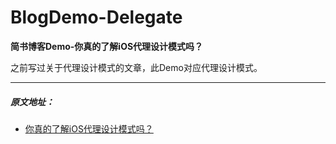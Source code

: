 # BlogDemo-Delegate

**简书博客Demo-你真的了解iOS代理设计模式吗？**

之前写过关于代理设计模式的文章，此Demo对应代理设计模式。

***

##### 原文地址：

* [你真的了解iOS代理设计模式吗？](http://www.jianshu.com/p/2113ffe54b30)
